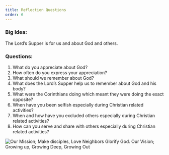 ```yaml
---
title: Reflection Questions
order: 6
---
```


### Big Idea: 
The Lord’s Supper is for us and about God and others. 

### Questions:
1. What do you appreciate about God? 
2. How often do you express your appreciation? 
3. What should we remember about God? 
4. What does the Lord’s Supper help us to remember about God and his body? 
5. What were the Corinthians doing which meant they were doing the exact opposite? 
6. When have you been selfish especially during Christian related activities? 
7. When and how have you excluded others especially during Christian related activities? 
8. How can you serve and share with others especially during Christian related activities?



![Our Mission; Make disciples, Love Neighbors Glorify God. Our Vision; Growing up, Growing Deep, Growing Out](https://raw.githubusercontent.com/stgeorgeshurstville/bulletin/main/images/upload.JPG)
